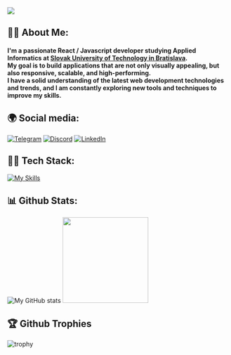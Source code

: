 <img src="https://cdnb.artstation.com/p/assets/images/images/048/282/733/original/exceptrea-gamerroom-1-revisioned-0.gif?1649761105" />

## 🙋‍♂️ About Me:
#### I'm a passionate React / Javascript developer studying Applied Informatics at [Slovak University of Technology in Bratislava](https://www.stuba.sk/). <br/> My goal is to build applications that are not only visually appealing, but also responsive, scalable, and high-performing. <br/> I have a solid understanding of the latest web development technologies and trends, and I am constantly exploring new tools and techniques to improve my skills.

## 🌍 Social media:

[![Telegram](https://img.shields.io/badge/-Telegram-2AABEE?logo=telegram&logoColor=white)](https://t.me/ihrow) [![Discord](https://img.shields.io/badge/-Discord-7289DA?logo=discord&logoColor=white)](https://discord.com/users/282945545356574720) [![LinkedIn](https://img.shields.io/badge/-LinkedIn-0077B5?logo=linkedin&logoColor=white)](https://www.linkedin.com/in/ihrow/) 

## 👨‍💻 Tech Stack:

[![My Skills](https://skillicons.dev/icons?i=html,css,tailwindcss,js,react,redux,git)](https://skillicons.dev)

## 📊 Github Stats:

![My GitHub stats](https://github-readme-stats.vercel.app/api?username=ihrow&show_icons=true&bg_color=0,6725f2,df34ce&title_color=fff&text_color=fff&hide_border=true) 
<img src="https://github-readme-stats.vercel.app/api/top-langs/?username=ihrow&layout=compact&bg_color=0,db33cf,21897E&title_color=fff&text_color=fff&hide_border=true" height=195/>

## 🏆 Github Trophies
![trophy](https://github-profile-trophy.vercel.app/?username=ihrow&rank=SECRET,S,AAA,SS,SSS,AA,A,B&margin-w=10&no-frame=true&no-bg=true&theme=darkhub)
